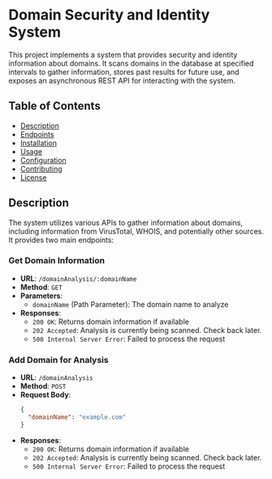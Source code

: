 # Domain Security and Identity System

This project implements a system that provides security and identity information about domains. It scans domains in the database at specified intervals to gather information, stores past results for future use, and exposes an asynchronous REST API for interacting with the system.

## Table of Contents

- [Description](#description)
- [Endpoints](#endpoints)
- [Installation](#installation)
- [Usage](#usage)
- [Configuration](#configuration)
- [Contributing](#contributing)
- [License](#license)

## Description

The system utilizes various APIs to gather information about domains, including information from VirusTotal, WHOIS, and potentially other sources. It provides two main endpoints:

### Get Domain Information

- **URL**: `/domainAnalysis/:domainName`
- **Method**: `GET`
- **Parameters**:
  - `domainName` (Path Parameter): The domain name to analyze
- **Responses**:
  - `200 OK`: Returns domain information if available
  - `202 Accepted`: Analysis is currently being scanned. Check back later.
  - `500 Internal Server Error`: Failed to process the request

### Add Domain for Analysis

- **URL**: `/domainAnalysis`
- **Method**: `POST`
- **Request Body**:
  ```json
  {
    "domainName": "example.com"
  }
  ```
- **Responses**:
  - `200 OK`: Returns domain information if available
  - `202 Accepted`: Analysis is currently being scanned. Check back later.
  - `500 Internal Server Error`: Failed to process the request
